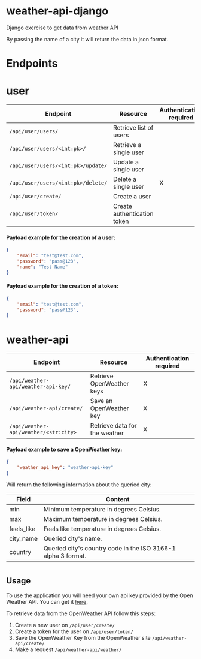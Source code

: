 # weather-api-django
Django exercise to get data from weather API

By passing the name of a city it will return the data in json format.
#
# Endpoints
# user

|Endpoint                            | Resource                      | Authentication required |
|------------------------------------|-------------------------------|-------------------------|
|`/api/user/users/`                  | Retrieve list of users        |                         |
|`/api/user/users/<int:pk>/ `        | Retrieve a single user        |                         |
|`/api/user/users/<int:pk>/update/`  | Update a single user          |                         |
|`/api/user/users/<int:pk>/delete/`  | Delete a single user          |       X                 |
|`/api/user/create/`                 | Create a user                 |                         |
|`/api/user/token/`                  | Create authentication token   |                         |

#### Payload example for the creation of a user:
```json
{
    "email": "test@test.com",
    "password": "pass@123",
    "name": "Test Name"
}

```
#### Payload example for the creation of a token:
```json
{
    "email": "test@test.com",
    "password": "pass@123",
}
```

# weather-api
|Endpoint                              | Resource                      | Authentication required |
|--------------------------------------|-------------------------------|-------------------------|
|`/api/weather-api/weather-api-key/`   | Retrieve OpenWeather keys     |      X                  |
|`/api/weather-api/create/`            | Save an OpenWeather key       |      X                  |
|`/api/weather-api/weather/<str:city>` | Retrieve data for the weather |      X                  |

#### Payload example to save a OpenWeather key:
```json
{
    "weather_api_key": "weather-api-key"
}
```
Will return the following information about the queried city:

Field | Content | 
--- | --- | 
min | Minimum temperature in degrees Celsius. |
max | Maximum temperature in degrees Celsius. | 
feels_like | Feels like temperature in degrees Celsius. | 
city_name | Queried city's name. | 
country | Queried city's country code in the ISO 3166-1 alpha 3 format. | 


#

## Usage

To use the application you will need your own api key provided by the Open Weather API. You can get it [here](https://home.openweathermap.org/api_keys).

To retrieve data from the OpenWeather API follow this steps:

1. Create a new user on `/api/user/create/`
2. Create a token for the user on `/api/user/token/`
3. Save the OpenWeather Key from the OpenWeather site `/api/weather-api/create/`
4. Make a request `/api/weather-api/weather/`
